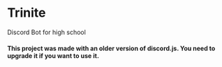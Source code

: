 # Trinite
Discord Bot for high school

#### This project was made with an older version of discord.js. You need to upgrade it if you want to use it.
